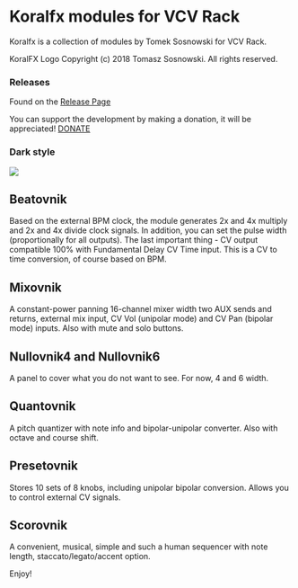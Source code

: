 
# Koralfx modules for VCV Rack


Koralfx is a collection of modules by Tomek Sosnowski for VCV Rack.

KoralFX Logo Copyright (c) 2018 Tomasz Sosnowski.
All rights reserved.

### Releases

Found on the [Release Page](https://github.com/koralfx/Koralfx-Modules/releases)

You can support the development by making a donation, it will be appreciated!
[DONATE](https://www.paypal.me/koralfx/)

### Dark style
![](https://github.com/koralfx/KoralfxVCV/blob/master/Koralfx-Modules-Dark.png)

## Beatovnik
Based on the external BPM clock, the module generates 2x and 4x multiply and 2x and 4x divide clock signals. In addition, you can set the pulse width (proportionally for all outputs). The last important thing - CV output compatible 100% with Fundamental Delay CV Time input. This is a CV to time conversion, of course based on BPM.

## Mixovnik
A constant-power panning 16-channel mixer width two AUX sends and returns, external mix input, CV Vol (unipolar mode) and CV Pan (bipolar mode) inputs. Also with mute and solo buttons.

## Nullovnik4 and Nullovnik6
A panel to cover what you do not want to see. For now, 4 and 6 width. 

## Quantovnik
A pitch quantizer with note info and bipolar-unipolar converter. Also with octave and course shift.

## Presetovnik
Stores 10 sets of 8 knobs, including unipolar bipolar conversion. Allows you to control external CV signals.

## Scorovnik
A convenient, musical, simple and such a human sequencer with note length, staccato/legato/accent option.




Enjoy!